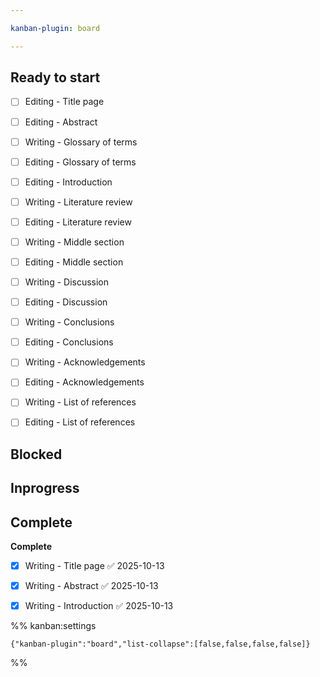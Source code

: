 ```yaml
---

kanban-plugin: board

---
```


## Ready to start

- [ ] Editing - Title page
- [ ] Editing - Abstract
- [ ] Writing - Glossary of terms
- [ ] Editing - Glossary of terms
- [ ] Editing - Introduction
- [ ] Writing - Literature review
- [ ] Editing - Literature review
- [ ] Writing - Middle section
- [ ] Editing - Middle section
- [ ] Writing - Discussion
- [ ] Editing - Discussion
- [ ] Writing - Conclusions
- [ ] Editing - Conclusions
- [ ] Writing - Acknowledgements
- [ ] Editing - Acknowledgements
- [ ] Writing - List of references
- [ ] Editing - List of references


## Blocked



## Inprogress



## Complete

**Complete**
- [x] Writing - Title page ✅ 2025-10-13
- [x] Writing - Abstract ✅ 2025-10-13
- [x] Writing - Introduction ✅ 2025-10-13




%% kanban:settings
```
{"kanban-plugin":"board","list-collapse":[false,false,false,false]}
```
%%